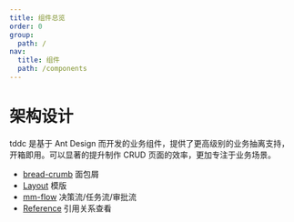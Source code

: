 ```yaml
---
title: 组件总览
order: 0
group:
  path: /
nav:
  title: 组件
  path: /components
---
```


# 架构设计

tddc 是基于 Ant Design 而开发的业务组件，提供了更高级别的业务抽离支持，开箱即用。可以显著的提升制作 CRUD 页面的效率，更加专注于业务场景。

- [bread-crumb](/components/bread-crumb) 面包屑
- [Layout](/components/layout) 模版
- [mm-flow](/components/mm-flow) 决策流/任务流/审批流
- [Reference](/components/reference) 引用关系查看
